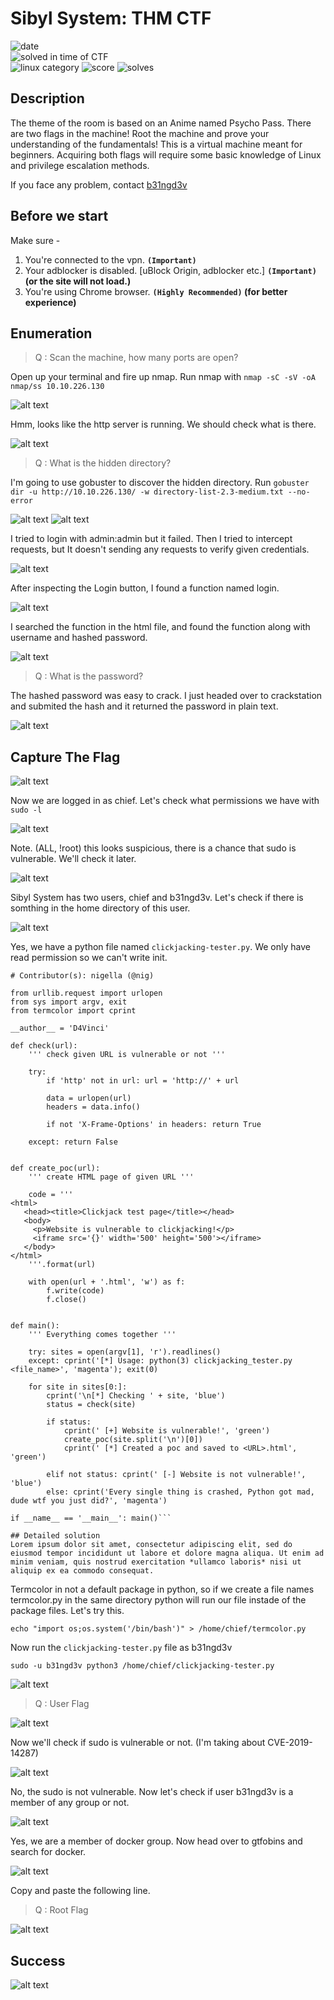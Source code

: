 # Sibyl System: THM CTF

![date](https://img.shields.io/badge/date-02.07.2021-brightgreen.svg)  
![solved in time of CTF](https://img.shields.io/badge/solved-in%20time%20of%20CTF-brightgreen.svg)  
![linux category](https://img.shields.io/badge/category-linux-lightgrey.svg)
![score](https://img.shields.io/badge/score-200+-blue.svg)
![solves](https://img.shields.io/badge/solves-1+-brightgreen.svg)

## Description
The theme of the room is based on an Anime named Psycho Pass.
There are two flags in the machine!  Root the machine and prove your understanding of the fundamentals! This is a virtual machine meant for beginners. Acquiring both flags will require some basic knowledge of Linux and privilege escalation methods.

If you face any problem, contact [b31ngd3v](mailto:b31ngd3v@gmail.com)

## Before we start
Make sure -
1. You're connected to the vpn. **```(Important)```**
2. Your adblocker is disabled. [uBlock Origin, adblocker etc.] **```(Important)``` (or the site will not load.)**
3. You're using Chrome browser. **```(Highly Recommended)``` (for better experience)**


## Enumeration
> Q : Scan the machine, how many ports are open?

Open up your terminal and fire up nmap. Run nmap with ```nmap -sC -sV -oA nmap/ss 10.10.226.130```

![alt text](https://github.com/b31ngD3v/THM-Writeups/blob/main/images/image.png?raw=true "nmap result")

Hmm, looks like the http server is running. We should check what is there.

![alt text](https://github.com/b31ngD3v/THM-Writeups/blob/main/images/Screenshot%20at%202021-07-02%2023-17-23.png?raw=true "port 80")

> Q : What is the hidden directory?

I'm going to use gobuster to discover the hidden directory. Run ```gobuster dir -u http://10.10.226.130/ -w directory-list-2.3-medium.txt --no-error```

![alt text](https://github.com/b31ngD3v/THM-Writeups/blob/main/images/Screenshot%20at%202021-07-02%2023-22-41.png?raw=true "gobuster result")
![alt text](https://github.com/b31ngD3v/THM-Writeups/blob/main/images/Screenshot%20at%202021-07-02%2023-26-55.png?raw=true "hidden directory")

I tried to login with admin:admin but it failed. Then I tried to intercept requests, but It doesn't sending any requests to verify given credentials.

![alt text](https://github.com/b31ngD3v/THM-Writeups/blob/main/images/Screenshot%20at%202021-07-02%2023-27-38.png?raw=true "login")

After inspecting the Login button, I found a function named login.

![alt text](https://github.com/b31ngD3v/THM-Writeups/blob/main/images/Screenshot%20at%202021-07-02%2023-28-12.png?raw=true "login")

I searched the function in the html file, and found the function along with username and hashed password.

![alt text](https://github.com/b31ngD3v/THM-Writeups/blob/main/images/Screenshot%20at%202021-07-02%2023-30-15.png?raw=true "login")

> Q : What is the password?

The hashed password was easy to crack. I just headed over to crackstation and submited the hash and it returned the password in plain text.

![alt text](https://github.com/b31ngD3v/THM-Writeups/blob/main/images/Screenshot%20at%202021-07-02%2023-31-42.png?raw=true "crackstation")

## Capture The Flag

![alt text](https://github.com/b31ngD3v/THM-Writeups/blob/main/images/Screenshot%20at%202021-07-03%2000-53-58.png?raw=true "dash")

Now we are logged in as chief. Let's check what permissions we have with ```sudo -l```

![alt text](https://github.com/b31ngD3v/THM-Writeups/blob/main/images/Screenshot%20at%202021-07-03%2000-56-04.png?raw=true "permissions")

Note. (ALL, !root) this looks suspicious, there is a chance that sudo is vulnerable. We'll check it later.

![alt text](https://github.com/b31ngD3v/THM-Writeups/blob/main/images/Screenshot%20at%202021-07-03%2001-28-51.png?raw=true "users")

Sibyl System has two users, chief and b31ngd3v. Let's check if there is somthing in the home directory of this user.

![alt text](https://github.com/b31ngD3v/THM-Writeups/blob/main/images/Screenshot%20at%202021-07-03%2000-55-24.png?raw=true "home")

Yes, we have a python file named `clickjacking-tester.py`. We only have read permission so we can't write init.

```
# Contributor(s): nigella (@nig)

from urllib.request import urlopen
from sys import argv, exit
from termcolor import cprint

__author__ = 'D4Vinci'

def check(url):
    ''' check given URL is vulnerable or not '''

    try:
        if 'http' not in url: url = 'http://' + url

        data = urlopen(url)
        headers = data.info()

        if not 'X-Frame-Options' in headers: return True

    except: return False


def create_poc(url):
    ''' create HTML page of given URL '''

    code = '''
<html>
   <head><title>Clickjack test page</title></head>
   <body>
     <p>Website is vulnerable to clickjacking!</p>
     <iframe src='{}' width='500' height='500'></iframe>
   </body>
</html>
    '''.format(url)

    with open(url + '.html', 'w') as f:
        f.write(code)
        f.close()


def main():
    ''' Everything comes together '''

    try: sites = open(argv[1], 'r').readlines()
    except: cprint('[*] Usage: python(3) clickjacking_tester.py <file_name>', 'magenta'); exit(0)

    for site in sites[0:]:
        cprint('\n[*] Checking ' + site, 'blue')
        status = check(site)

        if status:
            cprint(' [+] Website is vulnerable!', 'green')
            create_poc(site.split('\n')[0])
            cprint(' [*] Created a poc and saved to <URL>.html', 'green')

        elif not status: cprint(' [-] Website is not vulnerable!', 'blue')
        else: cprint('Every single thing is crashed, Python got mad, dude wtf you just did?', 'magenta')

if __name__ == '__main__': main()```

## Detailed solution
Lorem ipsum dolor sit amet, consectetur adipiscing elit, sed do eiusmod tempor incididunt ut labore et dolore magna aliqua. Ut enim ad minim veniam, quis nostrud exercitation *ullamco laboris* nisi ut aliquip ex ea commodo consequat.
```

Termcolor in not a default package in python, so if we create a file names termcolor.py in the same directory python will run our file instade of the package files. Let's try this.

```echo "import os;os.system('/bin/bash')" > /home/chief/termcolor.py```

Now run the `clickjacking-tester.py` file as b31ngd3v

```sudo -u b31ngd3v python3 /home/chief/clickjacking-tester.py```

![alt text](https://github.com/b31ngD3v/THM-Writeups/blob/main/images/Screenshot%20at%202021-07-03%2000-59-26.png?raw=true "success")

> Q : User Flag

![alt text](https://github.com/b31ngD3v/THM-Writeups/blob/main/images/Screenshot%20at%202021-07-03%2001-00-34.png?raw=true "user.txt")

Now we'll check if sudo is vulnerable or not. (I'm taking about CVE-2019-14287)

![alt text](https://github.com/b31ngD3v/THM-Writeups/blob/main/images/Screenshot%20at%202021-07-03%2001-56-29.png?raw=true "CVE-2019-14287 check")

No, the sudo is not vulnerable. Now let's check if user b31ngd3v is a member of any group or not.

![alt text](https://github.com/b31ngD3v/THM-Writeups/blob/main/images/Screenshot%20at%202021-07-03%2001-03-12.png?raw=true "id")

Yes, we are a member of docker group. Now head over to gtfobins and search for docker.

![alt text](https://github.com/b31ngD3v/THM-Writeups/blob/main/images/Screenshot%20at%202021-07-03%2001-03-45.png?raw=true "gtfobins")

Copy and paste the following line.

> Q : Root Flag

![alt text](https://github.com/b31ngD3v/THM-Writeups/blob/main/images/Screenshot%20at%202021-07-03%2001-05-28.png?raw=true "sudo access")


## Success

![alt text](https://github.com/b31ngD3v/THM-Writeups/blob/main/images/ezgif-2-76bb9beda24d.gif?raw=true "hacking statue of liberty")
